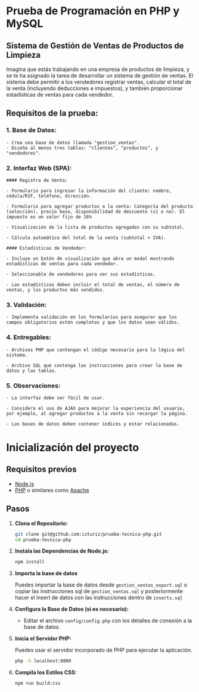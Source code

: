 # Prueba de Programación en PHP y MySQL
## Sistema de Gestión de Ventas de Productos de Limpieza

Imagina que estás trabajando en una empresa de productos de limpieza, y se te ha asignado la tarea de desarrollar un sistema de gestión de ventas. El sistema debe permitir a los vendedores registrar ventas, calcular el total de la venta (incluyendo deducciones e impuestos), y también proporcionar estadísticas de ventas para cada vendedor.

## Requisitos de la prueba:

### 1. Base de Datos:

    - Crea una base de datos llamada "gestion_ventas".
    - Diseña al menos tres tablas: "clientes", "productos", y "vendedores".

### 2. Interfaz Web (SPA):

    #### Registro de Venta:

    - Formulario para ingresar la información del cliente: nombre, cédula/RIF, teléfono, dirección.

    - Formulario para agregar productos a la venta: Categoría del producto (selección), precio base, disponibilidad de descuento (sí o no). El impuesto es un valor fijo de 16%

    - Visualización de la lista de productos agregados con su subtotal.

    - Cálculo automático del total de la venta (subtotal + IVA).

    #### Estadísticas de Vendedor:

    - Incluye un botón de visualización que abra un modal mostrando estadísticas de ventas para cada vendedor.

    - Seleccionable de vendedores para ver sus estadísticas.

    - Las estadísticas deben incluir el total de ventas, el número de ventas, y los productos más vendidos.

### 3. Validación:

    - Implementa validación en los formularios para asegurar que los campos obligatorios estén completos y que los datos sean válidos.

### 4. Entregables:

    - Archivos PHP que contengan el código necesario para la lógica del sistema.

    - Archivo SQL que contenga las instrucciones para crear la base de datos y las tablas.

### 5. Observaciones:

    - La interfaz debe ser fácil de usar.

    - Considera el uso de AJAX para mejorar la experiencia del usuario, por ejemplo, al agregar productos a la venta sin recargar la página.

    - Las bases de datos deben contener índices y estar relacionadas.

# Inicialización del proyecto

## Requisitos previos

- [Node.js](https://nodejs.org/)
- [PHP](https://www.php.net/) o similares como [Apache](https://www.apachefriends.org/)

## Pasos

1. **Clona el Repositorio:**

    ```bash
    git clone git@github.com:isturiz/prueba-tecnica-php.git
    cd prueba-tecnica-php
    ```

2. **Instala las Dependencias de Node.js:**

    ```bash
    npm install
    ```
3. **Importa la base de datos**

    Puedes importar la base de datos desde `gestion_ventas_export.sql` o copiar las instrucciones sql de `gestion_ventas.sql` y posteriormente hacer el insert de datos con las instrucciones dentro de `inserts.sql`

4. **Configura la Base de Datos (si es necesario):**

   - Editar el archivo `config/config.php` con los detalles de conexión a la base de datos.

5. **Inicia el Servidor PHP:**

    Puedes usar el servidor incorporado de PHP para ejecutar la aplicación.

    ```bash
    php -S localhost:8000
    ```

6. **Compila los Estilos CSS:**

    ```bash
    npm run build:css
    ```





